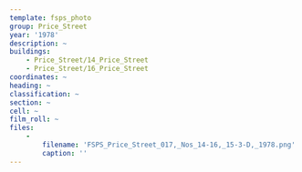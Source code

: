 ```yaml
---
template: fsps_photo
group: Price_Street
year: '1978'
description: ~
buildings:
    - Price_Street/14_Price_Street
    - Price_Street/16_Price_Street
coordinates: ~
heading: ~
classification: ~
section: ~
cell: ~
film_roll: ~
files:
    -
        filename: 'FSPS_Price_Street_017,_Nos_14-16,_15-3-D,_1978.png'
        caption: ''
---
```

